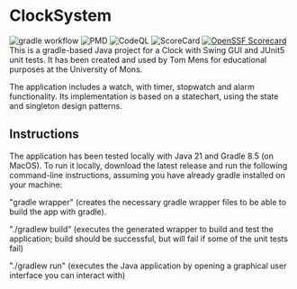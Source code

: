 # ClockSystem

![gradle workflow](https://github.com/LicorneRose765/ClockSystem/actions/workflows/gradle.yml/badge.svg)
![PMD](https://github.com/LicorneRose765/ClockSystem/actions/workflows/pmd.yml/badge.svg)
![CodeQL](https://github.com/LicorneRose765/ClockSystem/actions/workflows/codeql.yml/badge.svg)
![ScoreCard](https://github.com/LicorneRose765/ClockSystem/actions/workflows/scorecard.yml/badge.svg)
[![OpenSSF Scorecard](https://api.securityscorecards.dev/projects/github.com/LicorneRose765/ClockSystem/badge)](https://securityscorecards.dev/viewer/?uri=github.com/LicorneRose765/ClockSystem)
This is a gradle-based Java project for a Clock with Swing GUI and JUnit5 unit tests. It has been created and used by Tom Mens for educational purposes at the University of Mons.

The application includes a watch, with timer, stopwatch and alarm functionality.
Its implementation is based on a statechart, using the state and singleton design patterns.


## Instructions

The application has been tested locally with Java 21 and Gradle 8.5 (on MacOS). To run it locally, download the latest release and run the following command-line instructions, assuming you have already gradle installed on your machine:

"gradle wrapper" (creates the necessary gradle wrapper files to be able to build the app with gradle).

"./gradlew build" (executes the generated wrapper to build and test the application; build should be successful, but will fail if some of the unit tests fail)

"./gradlew run" (executes the Java application by opening a graphical user interface you can interact with)
